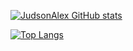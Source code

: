 [![JudsonAlex GitHub stats](https://github-readme-stats.vercel.app/api?username=JudsonAlex&theme=highcontrast&show_icons=true&count_private=true&locale=pt-br&border_radius=30)](https://github.com/JudsonAlex/github-readme-stats)

[![Top Langs](https://github-readme-stats.vercel.app/api/top-langs/?username=JudsonAlex&layout=compact&langs_count=5)](https://github.com/anuraghazra/github-readme-stats)
